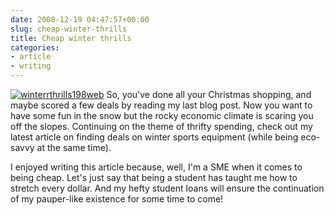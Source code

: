 ```yaml
---
date: 2008-12-19 04:47:57+00:00
slug: cheap-winter-thrills
title: Cheap winter thrills
categories:
- article
- writing
---
```


[![winterrthrills198web](http://wordbit.freehostia.com/wp-content/uploads/2008/12/winterrthrills198web.jpg)](http://wordbit.freehostia.com/scans/winterthrills.html) So, you've done all your Christmas shopping, and maybe scored a few deals by reading my last blog post. Now you want to have some fun in the snow but the rocky economic climate is scaring you off the slopes. Continuing on the theme of thrifty spending, check out my latest article on finding deals on winter sports equipment (while being eco-savvy at the same time). 

I enjoyed writing this article because, well, I'm a SME when it comes to being cheap. Let's just say that being a student has taught me how to stretch every dollar. And my hefty student loans will ensure the continuation of my pauper-like existence for some time to come!
